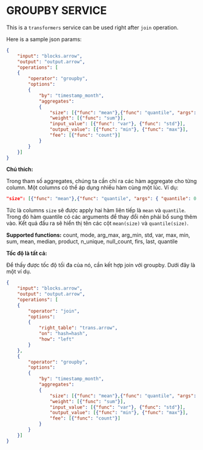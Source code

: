 # GROUPBY SERVICE

This is a `transformers` service can be used right after `join` operation.

Here is a sample json params:

```JSON
{
    "input": "blocks.arrow",
    "output": "output.arrow",
    "operations": [
    {
        "operator": "groupby",
        "options":
        {
            "by": "timestamp_month",
            "aggregates":
            {
                "size": [{"func": "mean"},{"func": "quantile", "args": { "quantile": 0.75, "interpolation": "linear"}}],
                "weight": [{"func": "sum"}],
                "input_value": [{"func": "var"}, {"func": "std"}],
                "output_value": [{"func": "min"}, {"func": "max"}],
                "fee": [{"func": "count"}]
            }
        }
    }]
}
```

**Chú thích:**

Trong tham số aggregates, chúng ta cần chỉ ra các hàm aggregate cho từng column. Một columns có thể áp dụng nhiều hàm cùng một lúc.
Ví dụ:
```JSON
"size": [{"func": "mean"},{"func": "quantile", "args": { "quantile": 0.75, "interpolation": "linear"}}]
```
Tức là columns `size` sẽ được apply hai hàm liên tiếp là `mean` và `quantile`. Trong đó hàm quantile có các arguments để thay đổi nên phải bổ sung thêm vào.
Kết quả đầu ra sẽ hiển thị tên các cột `mean(size)` và `quantile(size)`.

**Supported functions:** count, mode, arg_max, arg_min, std, var, max, min, sum, mean, median, product, n_unique, null_count, firs, last, quantile


**Tốc độ là tất cả:**

Để thấy được tốc độ tối đa của nó, cần kết hợp join với groupby. Dưới đây là một ví dụ.

```JSON
{
    "input": "blocks.arrow",
    "output": "output.arrow",
    "operations": [
    {
        "operator": "join",
        "options":
        {
            "right_table": "trans.arrow",
            "on": "hash=hash",
            "how": "left"
        }
    },
    {
        "operator": "groupby",
        "options":
        {
            "by": "timestamp_month",
            "aggregates":
            {
                "size": [{"func": "mean"},{"func": "quantile", "args": { "quantile": 0.75, "interpolation": "linear"}}],
                "weight": [{"func": "sum"}],
                "input_value": [{"func": "var"}, {"func": "std"}],
                "output_value": [{"func": "min"}, {"func": "max"}],
                "fee": [{"func": "count"}]
            }
        }
    }]
}
```
